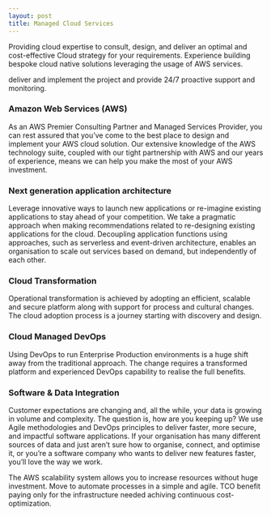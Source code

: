 ```yaml
---
layout: post
title: Managed Cloud Services
---
```

Providing cloud expertise to consult, design, and deliver an optimal and cost-effective Cloud strategy for your requirements.  Experience building bespoke cloud native solutions leveraging the usage of AWS services.

deliver and implement the project and provide 24/7 proactive support and monitoring.

### Amazon Web Services (AWS)
As an AWS Premier Consulting Partner and Managed Services Provider, you can rest assured that you’ve come to the best place to design and implement your AWS cloud solution. Our extensive knowledge of the AWS technology suite, coupled with our tight partnership with AWS and our years of experience, means we can help you make the most of your AWS investment.

### Next generation application architecture
Leverage innovative ways to launch new applications or re-imagine existing applications to stay ahead of your competition. We take a pragmatic approach when making recommendations related to re-designing existing applications for the cloud. Decoupling application functions using approaches, such as serverless and event-driven architecture, enables an organisation to scale out services based on demand, but independently of each other.

### Cloud Transformation
Operational transformation is achieved by adopting an efficient, scalable and secure platform along with support for process and cultural changes. The cloud adoption process is a journey starting with discovery and design.

### Cloud Managed DevOps
Using DevOps to run Enterprise Production environments is a huge shift away from the traditional approach. The change requires a transformed platform and experienced DevOps capability to realise the full benefits.

### Software & Data Integration
Customer expectations are changing and, all the while, your data is growing in volume and complexity. The question is, how are you keeping up?
We use Agile methodologies and DevOps principles to deliver faster, more secure, and impactful software applications. If your organisation has many different sources of data and just aren’t sure how to organise, connect, and optimise it, or you’re a software company who wants to deliver new features faster, you’ll love the way we work.

The AWS scalability system allows you to increase resources without huge investment.  Move to automate processes in a simple and agile.  TCO benefit paying only for the infrastructure needed achiving continuous cost-optimization.
